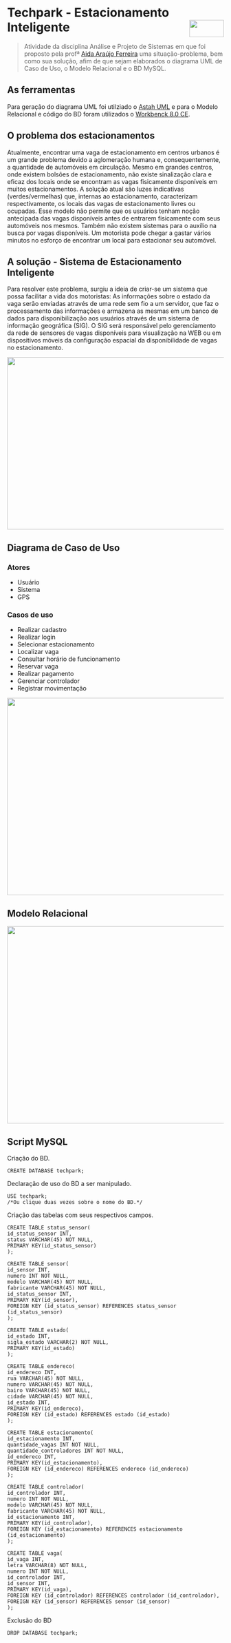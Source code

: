 # Techpark - Estacionamento Inteligente <img src="logo/mysql.png" width="80" height="40" align="right">

> Atividade da disciplina Análise e Projeto de Sistemas em que  foi proposto pela profª [Aida Araújo Ferreira](http://buscatextual.cnpq.br/buscatextual/visualizacv.do?id=K4776702E0) uma situação-problema, bem como sua solução, afim de que sejam elaborados o diagrama UML de Caso de Uso, o Modelo Relacional e o BD MySQL.

## As ferramentas 

Para geração do diagrama UML foi utilziado o [Astah UML](http://astah.net/) e para o Modelo Relacional e código do BD foram utilizados o [Workbenck 8.0 CE](https://dev.mysql.com/downloads/workbench/).

## O problema dos estacionamentos

Atualmente, encontrar uma vaga de estacionamento em centros urbanos é um grande problema devido a aglomeração humana e, consequentemente, a quantidade de automóveis em circulação. Mesmo em grandes centros, onde existem bolsões de estacionamento, não existe sinalização clara e eficaz dos locais onde se encontram as vagas fisicamente disponíveis em muitos estacionamentos. A solução atual são luzes indicativas (verdes/vermelhas) que, internas ao estacionamento, caracterizam respectivamente, os locais das vagas de estacionamento livres ou ocupadas. Esse modelo não permite que os usuários tenham noção antecipada das vagas disponíveis antes de entrarem fisicamente com seus automóveis nos mesmos. Também não existem sistemas para o auxílio na busca por vagas disponíveis. Um motorista pode chegar a gastar vários minutos no esforço de encontrar um local para estacionar seu automóvel.

## A solução - Sistema de Estacionamento Inteligente

Para resolver este problema, surgiu a ideia de criar-se um sistema que possa facilitar a vida dos motoristas: As informações sobre o estado da vaga serão enviadas através de uma rede sem fio a um servidor, que faz o processamento das informações e armazena as mesmas em um banco de dados para disponibilização aos usuários através de um sistema de informação geográfica (SIG). O SIG será responsável pelo gerenciamento da rede de sensores de vagas disponíveis para visualização na WEB ou em dispositivos móveis da configuração espacial da disponibilidade de vagas no estacionamento.

<img src="img/figura_estacionamento.JPG" width="800" height="400" align="center">

## Diagrama de Caso de Uso

### Atores

* Usuário 
* Sistema 
* GPS

### Casos de uso

* Realizar cadastro
* Realizar login
* Selecionar estacionamento
* Localizar vaga
* Consultar horário de funcionamento
* Reservar vaga
* Realizar pagamento
* Gerenciar controlador
* Registrar movimentação


<img src="diagrama_uml/uc_diagram.JPG" width="795" height="458" align="center">

## Modelo Relacional

<img src="modelo_relacional/techpark.png" width="795" height="458" align="center">

## Script MySQL

Criação do BD.
```mysql
CREATE DATABASE techpark;
```

Declaração de uso do BD a ser manipulado.

```mysql
USE techpark;
/*Ou clique duas vezes sobre o nome do BD.*/
```

Criação das tabelas com seus respectivos campos.

```mysql
CREATE TABLE status_sensor(
id_status_sensor INT,
status VARCHAR(45) NOT NULL,
PRIMARY KEY(id_status_sensor)
);

CREATE TABLE sensor(
id_sensor INT,
numero INT NOT NULL,
modelo VARCHAR(45) NOT NULL,
fabricante VARCHAR(45) NOT NULL,
id_status_sensor INT,
PRIMARY KEY(id_sensor),
FOREIGN KEY (id_status_sensor) REFERENCES status_sensor (id_status_sensor)
);

CREATE TABLE estado(
id_estado INT,
sigla_estado VARCHAR(2) NOT NULL,
PRIMARY KEY(id_estado)
);

CREATE TABLE endereco(
id_endereco INT,
rua VARCHAR(45) NOT NULL,
numero VARCHAR(45) NOT NULL,
bairo VARCHAR(45) NOT NULL,
cidade VARCHAR(45) NOT NULL,
id_estado INT,
PRIMARY KEY(id_endereco),
FOREIGN KEY (id_estado) REFERENCES estado (id_estado)
);

CREATE TABLE estacionamento(
id_estacionamento INT,
quantidade_vagas INT NOT NULL,
quantidade_controladores INT NOT NULL,
id_endereco INT,
PRIMARY KEY(id_estacionamento),
FOREIGN KEY (id_endereco) REFERENCES endereco (id_endereco)
);

CREATE TABLE controlador(
id_controlador INT,
numero INT NOT NULL,
modelo VARCHAR(45) NOT NULL,
fabricante VARCHAR(45) NOT NULL,
id_estacionamento INT,
PRIMARY KEY(id_controlador),
FOREIGN KEY (id_estacionamento) REFERENCES estacionamento (id_estacionamento)
);

CREATE TABLE vaga(
id_vaga INT,
letra VARCHAR(8) NOT NULL,
numero INT NOT NULL,
id_controlador INT,
id_sensor INT,
PRIMARY KEY(id_vaga),
FOREIGN KEY (id_controlador) REFERENCES controlador (id_controlador),
FOREIGN KEY (id_sensor) REFERENCES sensor (id_sensor)
);
```

Exclusão do BD
```mysql
DROP DATABASE techpark;
```
